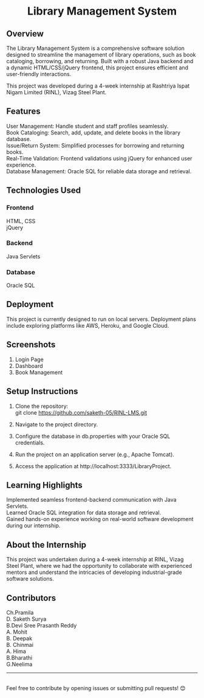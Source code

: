 <h1><p align="center"> Library Management System </p></h1>

## Overview <br>
The Library Management System is a comprehensive software solution designed to streamline the management of library operations, such as book cataloging, borrowing, and returning. Built with a robust Java backend and a dynamic HTML/CSS/jQuery frontend, this project ensures efficient and user-friendly interactions.

This project was developed during a 4-week internship at Rashtriya Ispat Nigam Limited (RINL), Vizag Steel Plant.<br>

## Features <br>
User Management: Handle student and staff profiles seamlessly.<br>
Book Cataloging: Search, add, update, and delete books in the library database.<br>
Issue/Return System: Simplified processes for borrowing and returning books.<br>
Real-Time Validation: Frontend validations using jQuery for enhanced user experience.<br>
Database Management: Oracle SQL for reliable data storage and retrieval.<br>

## Technologies Used <br>
<h3>Frontend</h3>
HTML, CSS<br>
jQuery<br>
<h3>Backend</h3>
Java Servlets<br>
<h3>Database</h3>
Oracle SQL<br>

## Deployment <br>
This project is currently designed to run on local servers. Deployment plans include exploring platforms like AWS, Heroku, and Google Cloud.<br>

## Screenshots
1. Login Page<br>
2. Dashboard<br>
3. Book Management<br>

## Setup Instructions
1. Clone the repository:<br>
git clone https://github.com/saketh-05/RINL-LMS.git <br>

2. Navigate to the project directory.<br>

3. Configure the database in db.properties with your Oracle SQL credentials.<br>

4. Run the project on an application server (e.g., Apache Tomcat).<br>

5. Access the application at http://localhost:3333/LibraryProject.<br>

## Learning Highlights
Implemented seamless frontend-backend communication with Java Servlets.<br>
Learned Oracle SQL integration for data storage and retrieval.<br>
Gained hands-on experience working on real-world software development during our internship.<br>

## About the Internship
This project was undertaken during a 4-week internship at RINL, Vizag Steel Plant, where we had the opportunity to collaborate with experienced mentors and understand the intricacies of developing industrial-grade software solutions.

## Contributors
Ch.Pramila<br>
D. Saketh Surya<br>
B.Devi Sree Prasanth Reddy<br>
A. Mohit<br>
B. Deepak<br>
B. Chinmai<br>
A. Hima<br>
B.Bharathi<br>
G.Neelima<br>
<hr>
<br>Feel free to contribute by opening issues or submitting pull requests! 😊


